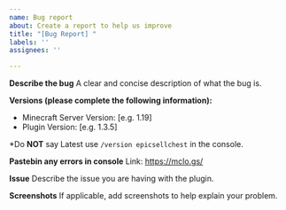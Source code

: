 ```yaml
---
name: Bug report
about: Create a report to help us improve
title: "[Bug Report] "
labels: ''
assignees: ''

---
```


**Describe the bug**
A clear and concise description of what the bug is.

**Versions (please complete the following information):**
 - Minecraft Server Version: [e.g. 1.19]
 - Plugin Version: [e.g. 1.3.5]

*Do **NOT** say Latest use `/version epicsellchest` in the console.

**Pastebin any errors in console**
Link: https://mclo.gs/

**Issue**
Describe the issue you are having with the plugin.

**Screenshots**
If applicable, add screenshots to help explain your problem.
